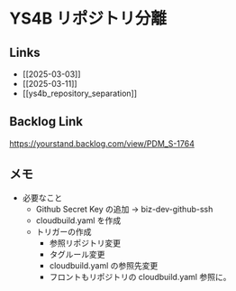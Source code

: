 # YS4B リポジトリ分離

## Links
- [[2025-03-03]]
- [[2025-03-11]]
- [[ys4b_repository_separation]]

## Backlog Link

https://yourstand.backlog.com/view/PDM_S-1764

## メモ
- 必要なこと
	- Github Secret Key の追加 -> biz-dev-github-ssh 
	- cloudbuild.yaml を作成
	- トリガーの作成
		- 参照リポジトリ変更
		- タグルール変更
		- cloudbuild.yaml の参照先変更
		- フロントもリポジトリの cloudbuild.yaml 参照に。